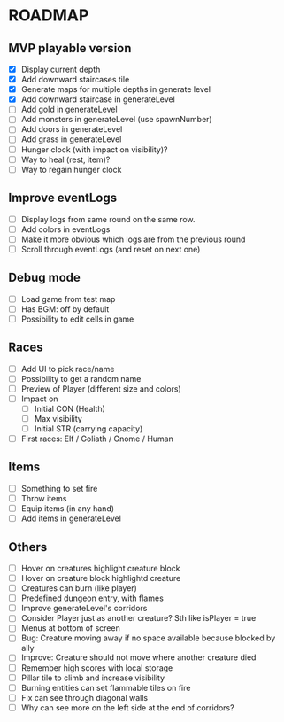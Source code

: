 # ROADMAP

## MVP playable version

- [x] Display current depth
- [x] Add downward staircases tile
- [x] Generate maps for multiple depths in generate level
- [x] Add downward staircase in generateLevel
- [ ] Add gold in generateLevel
- [ ] Add monsters in generateLevel (use spawnNumber)
- [ ] Add doors in generateLevel
- [ ] Add grass in generateLevel
- [ ] Hunger clock (with impact on visibility)?
- [ ] Way to heal (rest, item)?
- [ ] Way to regain hunger clock

## Improve eventLogs

- [ ] Display logs from same round on the same row.
- [ ] Add colors in eventLogs
- [ ] Make it more obvious which logs are from the previous round
- [ ] Scroll through eventLogs (and reset on next one)

## Debug mode

- [ ] Load game from test map
- [ ] Has BGM: off by default
- [ ] Possibility to edit cells in game

## Races

- [ ] Add UI to pick race/name
- [ ] Possibility to get a random name
- [ ] Preview of Player (different size and colors)
- [ ] Impact on
  - [ ] Initial CON (Health)
  - [ ] Max visibility
  - [ ] Initial STR (carrying capacity)
- [ ] First races: Elf / Goliath / Gnome / Human

## Items

- [ ] Something to set fire
- [ ] Throw items
- [ ] Equip items (in any hand)
- [ ] Add items in generateLevel

## Others

- [ ] Hover on creatures highlight creature block
- [ ] Hover on creature block highlightd creature
- [ ] Creatures can burn (like player)
- [ ] Predefined dungeon entry, with flames
- [ ] Improve generateLevel's corridors
- [ ] Consider Player just as another creature? Sth like isPlayer = true
- [ ] Menus at bottom of screen
- [ ] Bug: Creature moving away if no space available because blocked by ally
- [ ] Improve: Creature should not move where another creature died
- [ ] Remember high scores with local storage
- [ ] Pillar tile to climb and increase visibility
- [ ] Burning entities can set flammable tiles on fire
- [ ] Fix can see through diagonal walls
- [ ] Why can see more on the left side at the end of corridors?
